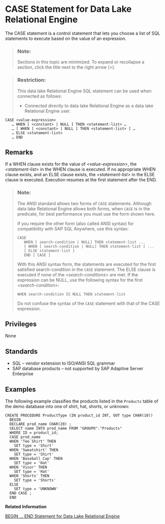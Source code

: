 <!-- loioa614f1b784f21015881ec813cf926bf0 -->

# CASE Statement for Data Lake Relational Engine

The CASE statement is a control statement that lets you choose a list of SQL statements to execute based on the value of an expression.



> ### Note:  
> Sections in this topic are minimized. To expand or recollapse a section, click the title next to the right arrow \(*\>*\).



> ### Restriction:  
> This data lake Relational Engine SQL statement can be used when connected as follows:
> 
> -   Connected directly to data lake Relational Engine as a data lake Relational Engine user.



```
CASE <value-expression>
   … WHEN [ <constant> | NULL ] THEN <statement-list> …
   … [ WHEN [ <constant> | NULL ] THEN <statement-list> ] …
   … ELSE <statement-list>
   … END
```



<a name="loioa614f1b784f21015881ec813cf926bf0__IQ_Usage"/>

## Remarks

If a WHEN clause exists for the value of *<value-expression\>*, the *<statement-list\>* in the WHEN clause is executed. If no appropriate WHEN clause exists, and an ELSE clause exists, the *<statement-list\>* in the ELSE clause is executed. Execution resumes at the first statement after the END.

> ### Note:  
> The ANSI standard allows two forms of `CASE` statements. Although data lake Relational Engine allows both forms, when `CASE` is in the predicate, for best performance you must use the form shown here.
> 
> If you require the other form \(also called ANSI syntax\) for compatibility with SAP SQL Anywhere, use this syntax:
> 
> ```
> CASE
>    WHEN [ search-condition | NULL] THEN statement-list ...
>    [ WHEN [ search-condition | NULL] THEN statement-list ] ...
>    [ ELSE statement-list ]
>    END [ CASE ]
> ```
> 
> With this ANSI syntax form, the statements are executed for the first satisfied search-condition in the `CASE` statement. The ELSE clause is executed if none of the *<search-conditions\>* are met. If the expression can be NULL, use the following syntax for the first *<search-condition\>*:
> 
> ```
> WHEN search-condition IS NULL THEN statement-list
> ```
> 
> Do not confuse the syntax of the `CASE` statement with that of the CASE expression.



<a name="loioa614f1b784f21015881ec813cf926bf0__IQ_Permissions"/>

## Privileges

None



<a name="loioa614f1b784f21015881ec813cf926bf0__IQ_Standards"/>

## Standards

-   SQL – vendor extension to ISO/ANSI SQL grammar
-   SAP database products – not supported by SAP Adaptive Server Enterprise



<a name="loioa614f1b784f21015881ec813cf926bf0__IQ_Examples"/>

## Examples

The following example classifies the products listed in the `Products` table of the demo database into one of shirt, hat, shorts, or unknown:

```
CREATE PROCEDURE ProductType (IN product_id INT, OUT type CHAR(10))
  BEGIN
  DECLARE prod_name CHAR(20) ;
  SELECT name INTO prod_name FROM "GROUPO"."Products"
  WHERE ID = product_id;
  CASE prod_name
  WHEN 'Tee Shirt' THEN
    SET type = 'Shirt'			
  WHEN 'Sweatshirt' THEN
    SET type = 'Shirt'
  WHEN 'Baseball Cap' THEN
    SET type = 'Hat'
  WHEN 'Visor' THEN
    SET type = 'Hat'
  WHEN 'Shorts' THEN
    SET type = 'Shorts'
  ELSE
    SET type = 'UNKNOWN'
  END CASE ;
  END
```

**Related Information**  


[BEGIN … END Statement for Data Lake Relational Engine](begin-end-statement-for-data-lake-relational-engine-a6142de.md "Groups SQL statements together.")

